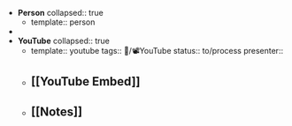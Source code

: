 - **Person**
  collapsed:: true
	- template:: person
-
- **YouTube**
  collapsed:: true
	- template:: youtube
	  tags:: 🎡/📽YouTube
	  status:: to/process
	  presenter:: <Person>
	- [[YouTube Embed]]
		-
	- [[Notes]]
		-